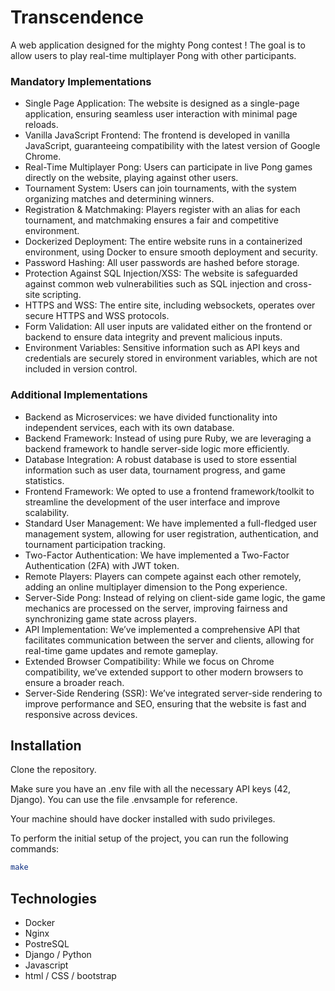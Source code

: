 # Transcendence
A web application designed for the mighty Pong contest ! The goal is to allow users to play real-time multiplayer Pong with other participants.

### Mandatory Implementations

- Single Page Application: The website is designed as a single-page application, ensuring seamless user interaction with minimal page reloads.
- Vanilla JavaScript Frontend: The frontend is developed in vanilla JavaScript, guaranteeing compatibility with the latest version of Google Chrome.
- Real-Time Multiplayer Pong: Users can participate in live Pong games directly on the website, playing against other users.
- Tournament System: Users can join tournaments, with the system organizing matches and determining winners.
- Registration & Matchmaking: Players register with an alias for each tournament, and matchmaking ensures a fair and competitive environment.
- Dockerized Deployment: The entire website runs in a containerized environment, using Docker to ensure smooth deployment and security.
- Password Hashing: All user passwords are hashed before storage.
- Protection Against SQL Injection/XSS: The website is safeguarded against common web vulnerabilities such as SQL injection and cross-site scripting.
- HTTPS and WSS: The entire site, including websockets, operates over secure HTTPS and WSS protocols.
- Form Validation: All user inputs are validated either on the frontend or backend to ensure data integrity and prevent malicious inputs.
- Environment Variables: Sensitive information such as API keys and credentials are securely stored in environment variables, which are not included in version control.

### Additional Implementations

- Backend as Microservices: we have divided functionality into independent services, each with its own database.
- Backend Framework: Instead of using pure Ruby, we are leveraging a backend framework to handle server-side logic more efficiently.
- Database Integration: A robust database is used to store essential information such as user data, tournament progress, and game statistics.
- Frontend Framework: We opted to use a frontend framework/toolkit to streamline the development of the user interface and improve scalability.
- Standard User Management: We have implemented a full-fledged user management system, allowing for user registration, authentication, and tournament participation tracking.
- Two-Factor Authentication: We have implemented a Two-Factor Authentication (2FA) with JWT token.
- Remote Players: Players can compete against each other remotely, adding an online multiplayer dimension to the Pong experience.
- Server-Side Pong: Instead of relying on client-side game logic, the game mechanics are processed on the server, improving fairness and synchronizing game state across players.
- API Implementation: We’ve implemented a comprehensive API that facilitates communication between the server and clients, allowing for real-time game updates and remote gameplay.
- Extended Browser Compatibility: While we focus on Chrome compatibility, we’ve extended support to other modern browsers to ensure a broader reach.
- Server-Side Rendering (SSR): We’ve integrated server-side rendering to improve performance and SEO, ensuring that the website is fast and responsive across devices.

## Installation
Clone the repository.

Make sure you have an .env file with all the necessary API keys (42, Django). You can use the file .envsample for reference.

Your machine should have docker installed with sudo privileges.

To perform the initial setup of the project, you can run the following commands:

```bash
make
```

## Technologies
- Docker
- Nginx
- PostreSQL
- Django / Python
- Javascript
- html / CSS / bootstrap
